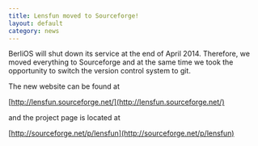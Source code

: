 ```yaml
---
title: Lensfun moved to Sourceforge!
layout: default
category: news
---
```


BerliOS will shut down its service at the end of April 2014. Therefore, we moved everything to Sourceforge and at the same time we took the opportunity to switch the version control system to git.

The new website can be found at 

[http://lensfun.sourceforge.net/](http://lensfun.sourceforge.net/)

and the project page is located at 

[http://sourceforge.net/p/lensfun](http://sourceforge.net/p/lensfun)


